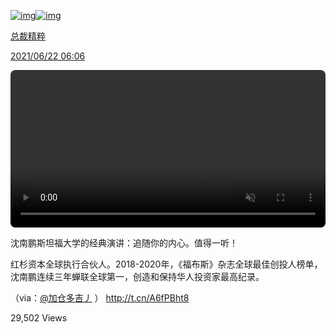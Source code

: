 [![img](https://tvax4.sinaimg.cn/crop.0.0.996.996.180/74c6cafely8gdii63fnmpj20ro0ro0uh.jpg?KID=imgbed,tva&Expires=1634390031&ssig=x5toR%2Beh2b)![img](https://my.weibo.com/static/images/icon_gv1.png)](https://my.weibo.com/1959185150)

[总裁精粹](https://my.weibo.com/1959185150)

[2021/06/22 06:06](https://weibo.com/1959185150/KliJmivjs)

<video id="video" controls="controls" autoplay="autoplay" muted="" width="100%" src="https://f.video.weibocdn.com/002kuQItgx07Nzm689ST01041205lGgp0E020.mp4?label=mp4_hd&amp;template=640x360.25.0&amp;trans_finger=62b30a3f061b162e421008955c73f536&amp;ori=2&amp;Expires=1634382831&amp;ssig=g%2B2dKOqFmf&amp;KID=unistore,video" controlslist="nodownload" oncontextmenu="return false" preload="none" style="outline: 0px; padding: 0px; margin: 0px; border: 0px; display: inline-block; vertical-align: baseline; font-size: 16px; background: transparent; border-radius: 8px;"></video>

沈南鹏斯坦福大学的经典演讲：追随你的内心。值得一听！

红杉资本全球执行合伙人。2018-2020年，《福布斯》杂志全球最佳创投人榜单，沈南鹏连续三年蝉联全球第一，创造和保持华人投资家最高纪录。

（via：[@加仓多吉丿](https://weibo.com/n/加仓多吉丿) ） http://t.cn/A6fPBht8 

29,502 Views